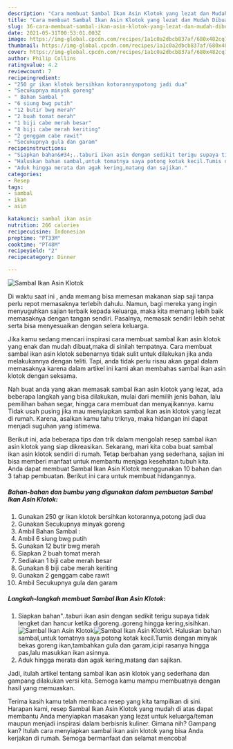 ```yaml
---
description: "Cara membuat Sambal Ikan Asin Klotok yang lezat dan Mudah Dibuat"
title: "Cara membuat Sambal Ikan Asin Klotok yang lezat dan Mudah Dibuat"
slug: 36-cara-membuat-sambal-ikan-asin-klotok-yang-lezat-dan-mudah-dibuat
date: 2021-05-31T00:53:01.003Z
image: https://img-global.cpcdn.com/recipes/1a1c0a2dbcb837af/680x482cq70/sambal-ikan-asin-klotok-foto-resep-utama.jpg
thumbnail: https://img-global.cpcdn.com/recipes/1a1c0a2dbcb837af/680x482cq70/sambal-ikan-asin-klotok-foto-resep-utama.jpg
cover: https://img-global.cpcdn.com/recipes/1a1c0a2dbcb837af/680x482cq70/sambal-ikan-asin-klotok-foto-resep-utama.jpg
author: Philip Collins
ratingvalue: 4.2
reviewcount: 7
recipeingredient:
- "250 gr ikan klotok bersihkan kotorannyapotong jadi dua"
- "Secukupnya minyak goreng"
- " Bahan Sambal "
- "6 siung bwg putih"
- "12 butir bwg merah"
- "2 buah tomat merah"
- "1 biji cabe merah besar"
- "8 biji cabe merah keriting"
- "2 genggam cabe rawit"
- "Secukupnya gula dan garam"
recipeinstructions:
- "Siapkan bahan&#34;..taburi ikan asin dengan sedikit terigu supaya tidak lengket dan hancur ketika digoreng..goreng hingga kering,sisihkan."
- "Haluskan bahan sambal,untuk tomatnya saya potong kotak kecil.Tumis dengan minyak bekas goreng ikan,tambahkan gula dan garam,icipi rasanya hingga pas,lalu masukkan ikan asinnya."
- "Aduk hingga merata dan agak kering,matang dan sajikan."
categories:
- Resep
tags:
- sambal
- ikan
- asin

katakunci: sambal ikan asin 
nutrition: 266 calories
recipecuisine: Indonesian
preptime: "PT33M"
cooktime: "PT48M"
recipeyield: "2"
recipecategory: Dinner

---
```



![Sambal Ikan Asin Klotok](https://img-global.cpcdn.com/recipes/1a1c0a2dbcb837af/680x482cq70/sambal-ikan-asin-klotok-foto-resep-utama.jpg)

Di waktu  saat ini , anda memang bisa memesan makanan siap saji tanpa perlu repot memasaknya terlebih dahulu. Namun, bagi mereka yang ingin menyuguhkan sajian terbaik kepada keluarga, maka kita memang lebih baik memasaknya dengan tangan sendiri. Pasalnya, memasak sendiri lebih sehat serta bisa menyesuaikan dengan selera keluarga.

Jika kamu sedang mencari inspirasi cara membuat sambal ikan asin klotok yang enak dan mudah dibuat,maka di sinilah tempatnya. Cara membuat sambal ikan asin klotok  sebenarnya tidak sulit untuk dilakukan jika anda melakukannya dengan teliti. Tapi, anda tidak perlu risau akan gagal dalam memasaknya 
karena dalam artikel ini kami akan membahas sambal ikan asin klotok dengan seksama.  



Nah buat anda yang akan memasak sambal ikan asin klotok yang lezat, ada beberapa langkah yang bisa dilakukan, mulai dari memilih jenis bahan, lalu pemilihan bahan segar, hingga cara membuat dan menyajikannya. kamu Tidak usah pusing jika mau menyiapkan sambal ikan asin klotok yang lezat di rumah. Karena, asalkan kamu  tahu triknya, maka hidangan ini dapat menjadi suguhan yang istimewa.

Berikut ini, ada beberapa tips dan trik dalam mengolah resep sambal ikan asin klotok yang siap dikreasikan. Sekarang, mari kita coba buat sambal ikan asin klotok sendiri di rumah. Tetap berbahan yang sederhana, sajian ini bisa memberi manfaat untuk membantu menjaga kesehatan tubuh kita. Anda dapat membuat Sambal Ikan Asin Klotok menggunakan 10 bahan dan 3 tahap pembuatan. Berikut ini cara untuk membuat hidangannya.

<!--inarticleads1-->

##### Bahan-bahan dan bumbu yang digunakan dalam pembuatan Sambal Ikan Asin Klotok:

1. Gunakan 250 gr ikan klotok bersihkan kotorannya,potong jadi dua
1. Gunakan Secukupnya minyak goreng
1. Ambil  Bahan Sambal :
1. Ambil 6 siung bwg putih
1. Gunakan 12 butir bwg merah
1. Siapkan 2 buah tomat merah
1. Sediakan 1 biji cabe merah besar
1. Gunakan 8 biji cabe merah keriting
1. Gunakan 2 genggam cabe rawit
1. Ambil Secukupnya gula dan garam




<!--inarticleads2-->

##### Langkah-langkah membuat Sambal Ikan Asin Klotok:

1. Siapkan bahan&#34;..taburi ikan asin dengan sedikit terigu supaya tidak lengket dan hancur ketika digoreng..goreng hingga kering,sisihkan.
<img src="https://img-global.cpcdn.com/steps/c84892bc3c784626/160x128cq70/sambal-ikan-asin-klotok-langkah-memasak-1-foto.jpg" alt="Sambal Ikan Asin Klotok"><img src="https://img-global.cpcdn.com/steps/7c4944a4dd5677bd/160x128cq70/sambal-ikan-asin-klotok-langkah-memasak-1-foto.jpg" alt="Sambal Ikan Asin Klotok">1. Haluskan bahan sambal,untuk tomatnya saya potong kotak kecil.Tumis dengan minyak bekas goreng ikan,tambahkan gula dan garam,icipi rasanya hingga pas,lalu masukkan ikan asinnya.
1. Aduk hingga merata dan agak kering,matang dan sajikan.




Jadi, itulah artikel tentang  sambal ikan asin klotok  yang sederhana dan gampang dilakukan versi kita. Semoga kamu mampu membuatnya dengan hasil yang memuaskan. 

Terima kasih kamu telah membaca resep yang kita tampilkan di sini. Harapan kami, resep  Sambal Ikan Asin Klotok yang mudah di atas dapat membantu Anda menyiapkan masakan yang lezat untuk keluarga/teman maupun menjadi inspirasi dalam berbisnis kuliner. Gimana nih? Gampang kan? Itulah cara menyiapkan sambal ikan asin klotok yang bisa Anda kerjakan di rumah. Semoga bermanfaat dan selamat mencoba!

